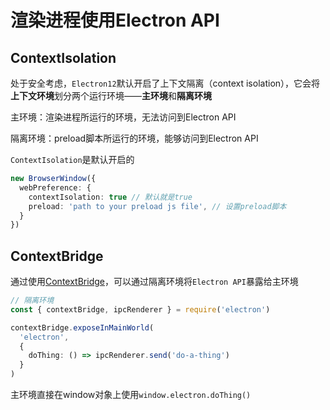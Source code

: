# 渲染进程使用Electron API

## ContextIsolation

处于安全考虑，`Electron12`默认开启了上下文隔离（context isolation），它会将**上下文环境**划分两个运行环境——**主环境**和**隔离环境**

主环境：渲染进程所运行的环境，无法访问到Electron API

隔离环境：preload脚本所运行的环境，能够访问到Electron API

`ContextIsolation`是默认开启的

```typescript
new BrowserWindow({
  webPreference: {
    contextIsolation: true // 默认就是true
    preload: 'path to your preload js file', // 设置preload脚本
  }
})
```

## ContextBridge

通过使用[ContextBridge](https://www.electronjs.org/docs/api/context-bridge#contextbridgeexposeinmainworldapikey-api-experimental)，可以通过隔离环境将`Electron API`暴露给主环境

```typescript
// 隔离环境
const { contextBridge, ipcRenderer } = require('electron')

contextBridge.exposeInMainWorld(
  'electron',
  {
    doThing: () => ipcRenderer.send('do-a-thing')
  }
)
```

主环境直接在window对象上使用`window.electron.doThing()`